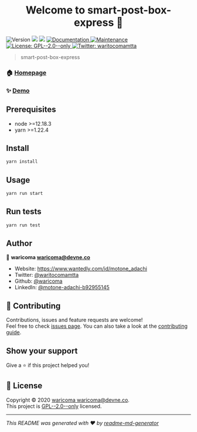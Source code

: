 <h1 align="center">Welcome to smart-post-box-express 👋</h1>
<p>
  <img alt="Version" src="https://img.shields.io/badge/version-1.0.0-blue.svg?cacheSeconds=2592000" />
  <img src="https://img.shields.io/badge/node-%3E%3D12.18.3-blue.svg" />
  <img src="https://img.shields.io/badge/yarn-%3E%3D1.22.4-blue.svg" />
  <a href="https://github.com/cfj-ccc2020-smart-post-box/smart-post-box#readme" target="_blank">
    <img alt="Documentation" src="https://img.shields.io/badge/documentation-yes-brightgreen.svg" />
  </a>
  <a href="https://github.com/cfj-ccc2020-smart-post-box/smart-post-box/graphs/commit-activity" target="_blank">
    <img alt="Maintenance" src="https://img.shields.io/badge/Maintained%3F-yes-green.svg" />
  </a>
  <a href="https://github.com/cfj-ccc2020-smart-post-box/smart-post-box/blob/master/LICENSE" target="_blank">
    <img alt="License: GPL--2.0--only" src="https://img.shields.io/github/license/waricoma/smart-post-box-express" />
  </a>
  <a href="https://twitter.com/waritocomamtta" target="_blank">
    <img alt="Twitter: waritocomamtta" src="https://img.shields.io/twitter/follow/waritocomamtta.svg?style=social" />
  </a>
</p>

> smart-post-box-express

### 🏠 [Homepage](https://github.com/cfj-ccc2020-smart-post-box/smart-post-box#readme)

### ✨ [Demo](https://www.youtube.com/watch?v=A8zUHC4ug6E&feature=youtu.be)

## Prerequisites

- node >=12.18.3
- yarn >=1.22.4

## Install

```sh
yarn install
```

## Usage

```sh
yarn run start
```

## Run tests

```sh
yarn run test
```

## Author

👤 **waricoma <waricoma@devne.co>**

* Website: https://www.wantedly.com/id/motone_adachi
* Twitter: [@waritocomamtta](https://twitter.com/waritocomamtta)
* Github: [@waricoma](https://github.com/waricoma)
* LinkedIn: [@motone-adachi-b92955145](https://linkedin.com/in/motone-adachi-b92955145)

## 🤝 Contributing

Contributions, issues and feature requests are welcome!<br />Feel free to check [issues page](https://github.com/cfj-ccc2020-smart-post-box/smart-post-box/issues). You can also take a look at the [contributing guide](https://github.com/cfj-ccc2020-smart-post-box/smart-post-box/blob/master/CONTRIBUTING.md).

## Show your support

Give a ⭐️ if this project helped you!

## 📝 License

Copyright © 2020 [waricoma <waricoma@devne.co>](https://github.com/waricoma).<br />
This project is [GPL--2.0--only](https://github.com/cfj-ccc2020-smart-post-box/smart-post-box/blob/master/LICENSE) licensed.

***
_This README was generated with ❤️ by [readme-md-generator](https://github.com/kefranabg/readme-md-generator)_
